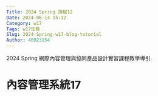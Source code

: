```yaml
---
Title: 2024 Spring 課程12
Date: 2024-06-14 15:12
Category: w17
Tags: w17任務
Slug: 2024-Spring-w17-blog-tutorial
Author: 40923154
---
```


2024 Spring 網際內容管理與協同產品設計實習課程教學導引.

<!-- PELICAN_END_SUMMARY -->

# 內容管理系統17

